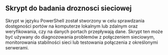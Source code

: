 ## Skrypt do badania droznosci sieciowej
Skrypt w języku PowerShell został stworzony w celu sprawdzania dostępności portów na komputerze lokalnym lub zdalnym oraz weryfikowania, czy na danych portach przepływają dane. Skrypt ten może być używany do diagnozowania problemów z połączeniem sieciowym, monitorowania stabilności sieci lub testowania połączenia z określonymi serwerami.
